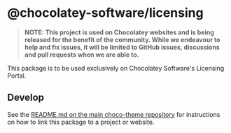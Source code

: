 # @chocolatey-software/licensing

> **NOTE: This project is used on Chocolatey websites and is being released for the benefit of the community. While we endeavour to help and fix issues, it will be limited to GitHub issues, discussions and pull requests when we are able to.**

This package is to be used exclusively on Chocolatey Software's Licensing Portal.

## Develop

See the [README.md on the main choco-theme repository](https://github.com/chocolatey/choco-theme?tab=readme-ov-file#commands#developing-choco-theme-packages) for instructions on how to link this package to a project or website.
